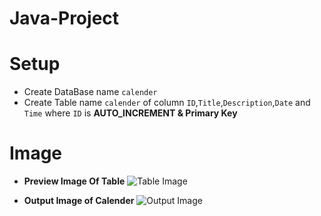 # Java-Project

# Setup
- Create DataBase name `calender`
- Create Table name `calender` of column `ID`,`Title`,`Description`,`Date` and `Time` where `ID` is **AUTO_INCREMENT & Primary Key**

# Image
- **Preview Image Of Table**
  ![Table Image](https://i.postimg.cc/m2jTBPSv/Screenshot-2024-04-15-235930.png)

- **Output Image of Calender**
  ![Output Image](https://i.postimg.cc/GmvJ414n/Screenshot-2024-04-16-000359.png)
